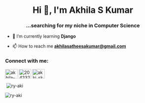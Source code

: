 <h1 align="center">Hi 👋, I'm Akhila S Kumar</h1>
<h3 align="center">...searching for my niche in Computer Science </h3>

- 🌱 I’m currently learning **Django**

- 📫 How to reach me **akhilasatheesakumar@gmail.com**


<h3 align="left">Connect with me:</h3>
<p align="left">
<a href="https://linkedin.com/in/akhila-kumar-420568170" target="blank"><img align="center" src="https://raw.githubusercontent.com/rahuldkjain/github-profile-readme-generator/master/src/images/icons/Social/linked-in-alt.svg" alt="akhila-kumar-420568170" height="30" width="40" /></a>
<a href="https://stackoverflow.com/users/20423283" target="blank"><img align="center" src="https://raw.githubusercontent.com/rahuldkjain/github-profile-readme-generator/master/src/images/icons/Social/stack-overflow.svg" alt="20423283" height="30" width="40" /></a>
<a href="https://instagram.com/akki_sk_" target="blank"><img align="center" src="https://raw.githubusercontent.com/rahuldkjain/github-profile-readme-generator/master/src/images/icons/Social/instagram.svg" alt="akki_sk_" height="30" width="40" /></a>
</p>

<p>&nbsp;<img align="center" src="https://github-readme-stats.vercel.app/api?username=ry-aki&show_icons=true&locale=en" alt="ry-aki" /></p>

<p><img align="center" src="https://github-readme-streak-stats.herokuapp.com/?user=ry-aki&" alt="ry-aki" /></p>
